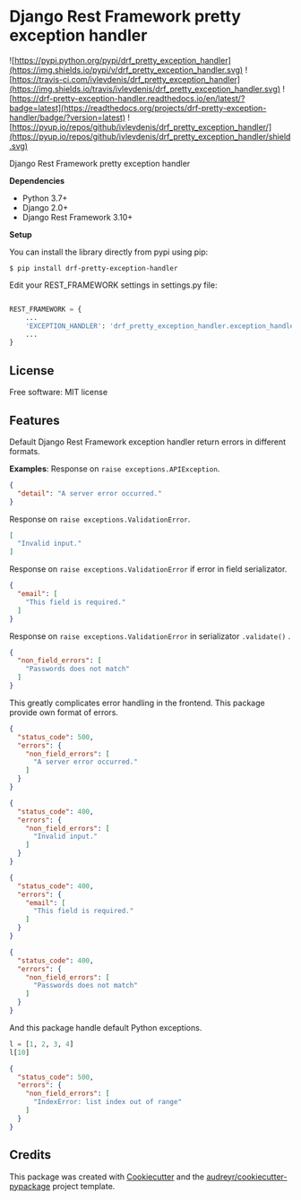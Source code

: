 Django Rest Framework pretty exception handler
==============================================


![https://pypi.python.org/pypi/drf_pretty_exception_handler](https://img.shields.io/pypi/v/drf_pretty_exception_handler.svg) ![https://travis-ci.com/ivlevdenis/drf_pretty_exception_handler](https://img.shields.io/travis/ivlevdenis/drf_pretty_exception_handler.svg) ![https://drf-pretty-exception-handler.readthedocs.io/en/latest/?badge=latest](https://readthedocs.org/projects/drf-pretty-exception-handler/badge/?version=latest) ![https://pyup.io/repos/github/ivlevdenis/drf_pretty_exception_handler/](https://pyup.io/repos/github/ivlevdenis/drf_pretty_exception_handler/shield.svg)

Django Rest Framework pretty exception handler

**Dependencies**

* Python 3.7+
* Django 2.0+
* Django Rest Framework 3.10+

**Setup**

You can install the library directly from pypi using pip:

`$ pip install drf-pretty-exception-handler`

Edit your REST_FRAMEWORK settings in settings.py file:

```python

REST_FRAMEWORK = {
    ...
    'EXCEPTION_HANDLER': 'drf_pretty_exception_handler.exception_handler',
    ...
}

```

License
-------
Free software: MIT license


Features
--------

Default Django Rest Framework exception handler return errors in different formats.

**Examples**:
Response on `raise exceptions.APIException`.
```json
{
  "detail": "A server error occurred."
}
```
Response on `raise exceptions.ValidationError`.
```json
[
  "Invalid input."
]
```
Response on `raise exceptions.ValidationError` if error in field serializator.
```json
{
  "email": [
    "This field is required."
  ]
}
```
Response on `raise exceptions.ValidationError` in serializator `.validate()` .
```json
{
  "non_field_errors": [
    "Passwords does not match"
  ]
}
```


This greatly complicates error handling in the frontend. This package provide own format of errors.

```json
{
  "status_code": 500,
  "errors": {
    "non_field_errors": [
      "A server error occurred."
    ]
  }
}
```

```json
{
  "status_code": 400,
  "errors": {
    "non_field_errors": [
      "Invalid input."
    ]
  }
}
```
```json
{
  "status_code": 400,
  "errors": {
    "email": [
      "This field is required."
    ]
  }
}
```
```json
{
  "status_code": 400,
  "errors": {
    "non_field_errors": [
      "Passwords does not match"
    ]
  }
}
```

And this package handle default Python exceptions.
```python
l = [1, 2, 3, 4]
l[10]
```

```json
{
  "status_code": 500,
  "errors": {
    "non_field_errors": [
      "IndexError: list index out of range"
    ]
  }
}
```
<!-- * TODO -->

Credits
-------

This package was created with [Cookiecutter](https://github.com/audreyr/cookiecutter) and the [audreyr/cookiecutter-pypackage](https://github.com/audreyr/cookiecutter-pypackage) project template.
